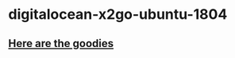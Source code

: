 # digitalocean-x2go-ubuntu-1804

## [Here are the goodies](https://github.com/myersg86/digitalocean-x2go-ubuntu-1804/blob/master/do-x2go-ubuntumate1804.md)
